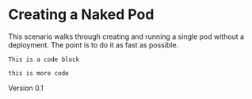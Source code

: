 # Creating a Naked Pod

This scenario walks through creating and running a single pod without
a deployment. The point is to do it as fast as possible.

```
This is a code block
```

`this is more code`

Version 0.1